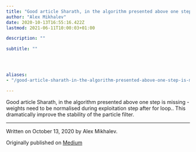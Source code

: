 ```yaml
---
title: "Good article Sharath, in the algorithm presented above one step is missing - weights need to be…"
author: "Alex Mikhalev"
date: 2020-10-13T16:55:16.422Z
lastmod: 2021-06-11T10:00:03+01:00

description: ""

subtitle: ""




aliases:
- "/good-article-sharath-in-the-algorithm-presented-above-one-step-is-missing-weights-need-to-be-3ef1567e23ed"

---
```


Good article Sharath, in the algorithm presented above one step is missing - weights need to be normalised during exploitation step after for loop.. This dramatically improve the stability of the particle filter.

* * *
Written on October 13, 2020 by Alex Mikhalev.

Originally published on [Medium](https://medium.com/@alexmikhalev/good-article-sharath-in-the-algorithm-presented-above-one-step-is-missing-weights-need-to-be-3ef1567e23ed)
